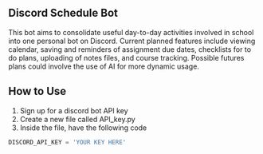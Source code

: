 ## Discord Schedule Bot

This bot aims to consolidate useful day-to-day activities involved in school into one personal bot on Discord. Current planned features include viewing calendar, saving and reminders of assignment due dates, checklists for to do plans, uploading of notes files, and course tracking. Possible futures plans could involve the use of AI for more dynamic usage.

## How to Use

1. Sign up for a discord bot API key
2. Create a new file called API_key.py
3. Inside the file, have the following code
```py
DISCORD_API_KEY = 'YOUR KEY HERE'
```
